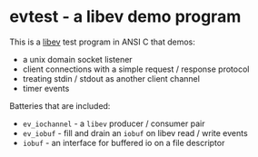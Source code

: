 # evtest - a libev demo program #

This is a [libev](http://software.schmorp.de/pkg/libev.html) test program in ANSI C that demos:

* a unix domain socket listener
* client connections with a simple request / response protocol
* treating stdin / stdout as another client channel
* timer events

Batteries that are included:

* `ev_iochannel` - a `libev` producer / consumer pair
* `ev_iobuf` - fill and drain an `iobuf` on libev read / write events
* `iobuf` - an interface for buffered io on a file descriptor

